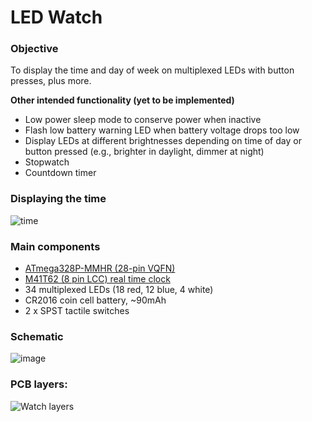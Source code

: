 # LED Watch

### Objective
To display the time and day of week on multiplexed LEDs with button presses, plus more.

**Other intended functionality (yet to be implemented)**
- Low power sleep mode to conserve power when inactive
- Flash low battery warning LED when battery voltage drops too low
- Display LEDs at different brightnesses depending on time of day or button pressed (e.g., brighter in daylight, dimmer at night)
- Stopwatch
- Countdown timer

### Displaying the time
![time](https://user-images.githubusercontent.com/46733227/168943461-fcb681b0-c0bd-46a5-9950-854870a2dffe.jpg)

### Main components
- [ATmega328P-MMHR (28-pin VQFN)](https://ww1.microchip.com/downloads/en/DeviceDoc/ATmega48A-PA-88A-PA-168A-PA-328-P-DS-DS40002061B.pdf)
- [M41T62 (8 pin LCC) real time clock](https://www.st.com/resource/en/datasheet/m41t62.pdf)
- 34 multiplexed LEDs (18 red, 12 blue, 4 white)
- CR2016 coin cell battery, ~90mAh
- 2 x SPST tactile switches

### Schematic
![image](https://user-images.githubusercontent.com/46733227/197370058-bacf566c-479a-4a38-be9c-4085ebf350f6.jpeg)

### PCB layers:
![Watch layers](https://user-images.githubusercontent.com/46733227/168943533-c018bb24-1415-47a0-b694-8574185afbfe.png)
